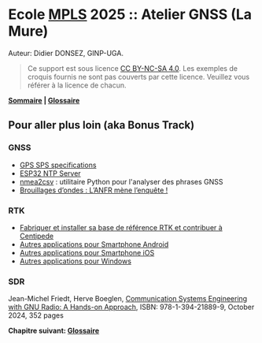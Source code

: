 # Ecole [MPLS](https://alpes-dauphine.maisons-pour-la-science.org/) 2025 :: Atelier GNSS (La Mure)

Auteur: Didier DONSEZ, GINP-UGA.

> Ce support est sous licence [CC BY-NC-SA 4.0](https://creativecommons.org/licenses/by-nc-sa/4.0/). Les exemples de croquis fournis ne sont pas couverts par cette licence. Veuillez vous référer à la licence de chacun.

**[Sommaire](README.md) | [Glossaire](glossaire.md)**

## Pour aller plus loin (aka Bonus Track)

### GNSS
* [GPS SPS specifications](https://www.gps.gov/technical/ps/1995-SPS-signal-specification.pdf)
* [ESP32 NTP Server](https://github.com/DennisSc/PPS-ntp-server/tree/master)
* [nmea2csv](https://github.com/Petrichor-Labs/nmea_data_convert) : utilitaire Python pour l'analyser des phrases GNSS
* [Brouillages d’ondes : L’ANFR mène l’enquête !](https://www.anfr.fr/fileadmin/mediatheque/documents/brouillage/ANFR_25_ENQUETES-WEB-HD-2.pdf)

### RTK

* [Fabriquer et installer sa base de référence RTK et contribuer à Centipede](https://docs.centipede.fr/docs/base/)
* [Autres applications pour Smartphone Android](https://docs.sparkfun.com/SparkFun_RTK_Firmware/gis_software_android/)
* [Autres applications pour Smartphone iOS](https://docs.sparkfun.com/SparkFun_RTK_Firmware/gis_software_ios/)
* [Autres applications pour Windows](https://docs.sparkfun.com/SparkFun_RTK_Firmware/gis_software_windows/#qgis)

### SDR

Jean-Michel Friedt, Herve Boeglen, [Communication Systems Engineering with GNU Radio: A Hands-on Approach](https://www.wiley.com/en-us/Communication+Systems+Engineering+with+GNU+Radio%3A+A+Hands-on+Approach-p-9781394218899), ISBN: 978-1-394-21889-9, October 2024, 352 pages


**Chapitre suivant: [Glossaire](glossaire.md)**
